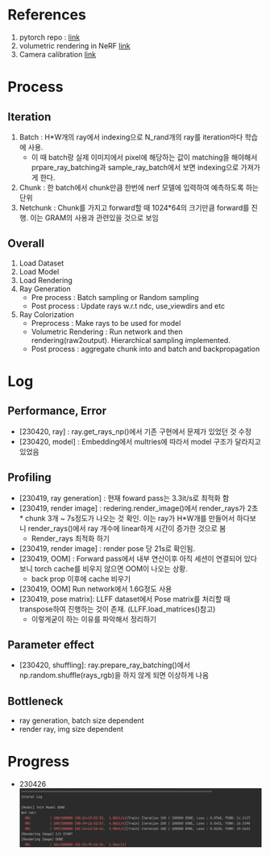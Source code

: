 # References
1. pytorch repo : [link](https://github.com/yenchenlin/nerf-pytorch/tree/1f064835d2cca26e4df2d7d130daa39a8cee1795)
2. volumetric rendering in NeRF [link](https://keras.io/examples/vision/nerf/)
3. Camera calibration [link](https://www.mathworks.com/help/vision/ug/camera-calibration.html)


# Process

## Iteration
1. Batch : H*W개의 ray에서 indexing으로 N_rand개의 ray를 iteration마다 학습에 사용.
   - 이 때 batch랑 실제 이미지에서 pixel에 해당하는 값이 matching을 해야해서 prpare_ray_batching과 sample_ray_batch에서 보면 indexing으로 가져가게 한다.
2. Chunk :  한 batch에서 chunk만큼 한번에 nerf 모델에 입력하여 예측하도록 하는 단위
3. Netchunk : Chunk를 가지고 forward할 때 1024*64의 크기만큼 forward를 진행. 이는 GRAM의 사용과 관련있을 것으로 보임

## Overall
1. Load Dataset
2. Load Model
3. Load Rendering
4. Ray Generation
    - Pre process : Batch sampling or Random sampling
    - Post process : Update rays w.r.t ndc, use_viewdirs and etc
5. Ray Colorization
    - Preprocess : Make rays to be used for model
    - Volumetric Rendering : Run network and then rendering(raw2output). Hierarchical sampling implemented.
    - Post process : aggregate chunk into and batch and backpropagation


# Log
## Performance, Error 
- [230420, ray] : ray.get_rays_np()에서 기존 구현에서 문제가 있었던 것 수정
- [230420, model] : Embedding에서 multries에 따라서 model 구조가 달라지고 있었음

## Profiling
- [230419, ray generation] : 현재 foward pass는 3.3it/s로 최적화 함
- [230419, render image] : redering.render_image()에서 render_rays가 2초 * chunk 3개 ~ 7s정도가 나오는 것 확인. 이는 ray가 H*W개를 만들어서 하다보니 render_rays()에서 ray 개수에 linear하게 시간이 증가한 것으로 봄
    - Render_rays 최적화 하기
- [230419, render image] : render pose 당 21s로 확인됨. 
- [230419, OOM] : Forward pass에서 내부 연산이후 아직 세션이 연결되어 있다보니 torch cache를 비우지 않으면 OOM이 나오는 상황.
    - back prop 이후에 cache 비우기
- [230419, OOM] Run network에서 1.6G정도 사용
- [230419, pose matrix]: LLFF dataset에서 Pose matrix를 처리할 때 transpose하여 진행하는 것이 존재. (LLFF.load_matrices()참고) 
    - 이렇게굳이 하는 이유를 파악해서 정리하기


## Parameter effect
- [230420, shuffling]: ray.prepare_ray_batching()에서 np.random.shuffle(rays_rgb)을 하지 않게 되면 이상하게 나옴


## Bottleneck
- ray generation, batch size dependent
- render ray, img size dependent


# Progress

- 230426
![230426](assets/progress_230426.JPG)